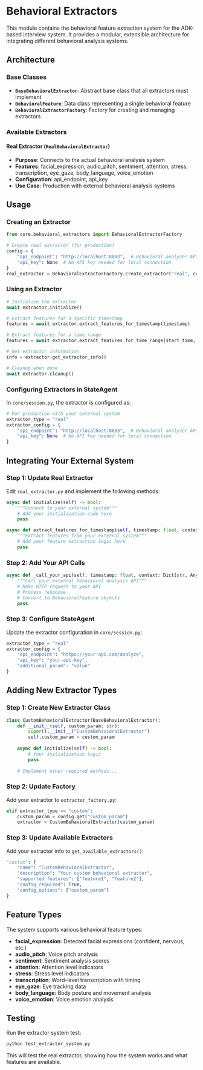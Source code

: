 # Behavioral Extractors

This module contains the behavioral feature extraction system for the ADK-based interview system. It provides a modular, extensible architecture for integrating different behavioral analysis systems.

## Architecture

### Base Classes

- **`BaseBehavioralExtractor`**: Abstract base class that all extractors must implement
- **`BehavioralFeature`**: Data class representing a single behavioral feature
- **`BehavioralExtractorFactory`**: Factory for creating and managing extractors

### Available Extractors

#### Real Extractor (`RealBehavioralExtractor`)
- **Purpose**: Connects to the actual behavioral analysis system
- **Features**: facial_expression, audio_pitch, sentiment, attention, stress, transcription, eye_gaze, body_language, voice_emotion
- **Configuration**: api_endpoint, api_key
- **Use Case**: Production with external behavioral analysis systems

## Usage

### Creating an Extractor

```python
from core.behavioral_extractors import BehavioralExtractorFactory

# Create real extractor (for production)
config = {
    "api_endpoint": "http://localhost:8083",  # Behavioral analyzer API endpoint
    "api_key": None  # No API key needed for local connection
}
real_extractor = BehavioralExtractorFactory.create_extractor("real", config)
```

### Using an Extractor

```python
# Initialize the extractor
await extractor.initialize()

# Extract features for a specific timestamp
features = await extractor.extract_features_for_timestamp(timestamp)

# Extract features for a time range
features = await extractor.extract_features_for_time_range(start_time, end_time)

# Get extractor information
info = extractor.get_extractor_info()

# Cleanup when done
await extractor.cleanup()
```

### Configuring Extractors in StateAgent

In `core/session.py`, the extractor is configured as:

```python
# For production with your external system
extractor_type = "real"
extractor_config = {
    "api_endpoint": "http://localhost:8083",  # Behavioral analyzer API endpoint
    "api_key": None  # No API key needed for local connection
}
```

## Integrating Your External System

### Step 1: Update Real Extractor

Edit `real_extractor.py` and implement the following methods:

```python
async def initialize(self) -> bool:
    """Connect to your external system"""
    # Add your initialization code here
    pass

async def extract_features_for_timestamp(self, timestamp: float, context: Dict[str, Any] = None) -> List[BehavioralFeature]:
    """Extract features from your external system"""
    # Add your feature extraction logic here
    pass
```

### Step 2: Add Your API Calls

```python
async def _call_your_api(self, timestamp: float, context: Dict[str, Any]) -> List[BehavioralFeature]:
    """Call your external behavioral analysis API"""
    # Make HTTP request to your API
    # Process response
    # Convert to BehavioralFeature objects
    pass
```

### Step 3: Configure StateAgent

Update the extractor configuration in `core/session.py`:

```python
extractor_type = "real"
extractor_config = {
    "api_endpoint": "https://your-api.com/analyze",
    "api_key": "your-api-key",
    "additional_param": "value"
}
```

## Adding New Extractor Types

### Step 1: Create New Extractor Class

```python
class CustomBehavioralExtractor(BaseBehavioralExtractor):
    def __init__(self, custom_param: str):
        super().__init__("CustomBehavioralExtractor")
        self.custom_param = custom_param
    
    async def initialize(self) -> bool:
        # Your initialization logic
        pass
    
    # Implement other required methods...
```

### Step 2: Update Factory

Add your extractor to `extractor_factory.py`:

```python
elif extractor_type == "custom":
    custom_param = config.get("custom_param")
    extractor = CustomBehavioralExtractor(custom_param)
```

### Step 3: Update Available Extractors

Add your extractor info to `get_available_extractors()`:

```python
"custom": {
    "name": "CustomBehavioralExtractor",
    "description": "Your custom behavioral extractor",
    "supported_features": ["feature1", "feature2"],
    "config_required": True,
    "config_options": ["custom_param"]
}
```

## Feature Types

The system supports various behavioral feature types:

- **facial_expression**: Detected facial expressions (confident, nervous, etc.)
- **audio_pitch**: Voice pitch analysis
- **sentiment**: Sentiment analysis scores
- **attention**: Attention level indicators
- **stress**: Stress level indicators
- **transcription**: Word-level transcription with timing
- **eye_gaze**: Eye tracking data
- **body_language**: Body posture and movement analysis
- **voice_emotion**: Voice emotion analysis

## Testing

Run the extractor system test:

```bash
python test_extractor_system.py
```

This will test the real extractor, showing how the system works and what features are available.
